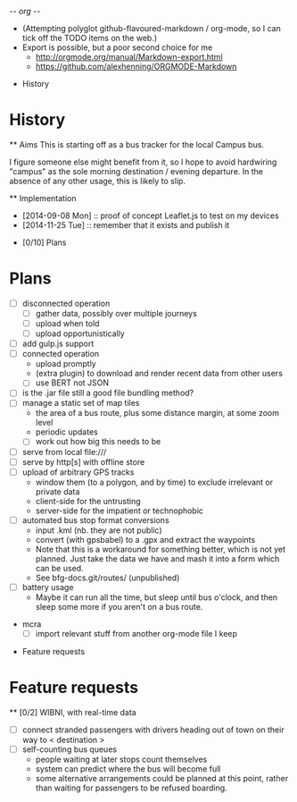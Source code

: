 -*- org -*-

+ (Attempting polyglot github-flavoured-markdown / org-mode,
  so I can tick off the TODO items on the web.)
+ Export is possible, but a poor second choice for me
  + http://orgmode.org/manual/Markdown-export.html
  + https://github.com/alexhenning/ORGMODE-Markdown

* History
# History
** Aims
This is starting off as a bus tracker for the local Campus bus.

I figure someone else might benefit from it, so I hope to avoid
hardwiring "campus" as the sole morning destination / evening
departure.  In the absence of any other usage, this is likely to slip.

** Implementation
+ [2014-09-08 Mon] :: proof of concept Leaflet.js to test on my devices
+ [2014-11-25 Tue] :: remember that it exists and publish it

* [0/10] Plans
# Plans
+ [ ] disconnected operation
  + [ ] gather data, possibly over multiple journeys
  + [ ] upload when told
  + [ ] upload opportunistically
+ [ ] add gulp.js support
+ [ ] connected operation
  + upload promptly
  + (extra plugin) to download and render recent data from other users
  + [ ] use BERT not JSON
+ [ ] is the .jar file still a good file bundling method?
+ [ ] manage a static set of map tiles
  + the area of a bus route, plus some distance margin, at some zoom level
  + periodic updates
  + [ ] work out how big this needs to be
+ [ ] serve from local file:///
+ [ ] serve by http[s] with offline store
+ [ ] upload of arbitrary GPS tracks
  + window them (to a polygon, and by time) to exclude irrelevant or
    private data
  + client-side for the untrusting
  + server-side for the impatient or technophobic
+ [ ] automated bus stop format conversions
  + input .kml (nb. they are not public)
  + convert (with gpsbabel) to a .gpx and extract the waypoints
  + Note that this is a workaround for something better, which is not
    yet planned.  Just take the data we have and mash it into a form
    which can be used.
  + See bfg-docs.git/routes/ (unpublished)
+ [ ] battery usage
  + Maybe it can run all the time, but sleep until bus o'clock, and
    then sleep some more if you aren't on a bus route.
+ mcra
  + [ ] import relevant stuff from another org-mode file I keep

* Feature requests
# Feature requests
** [0/2] WIBNI, with real-time data
+ [ ] connect stranded passengers with drivers heading out of town on their way to < destination >
+ [ ] self-counting bus queues
  + people waiting at later stops count themselves
  + system can predict where the bus will become full
  + some alternative arrangements could be planned at this point,
    rather than waiting for passengers to be refused boarding.
